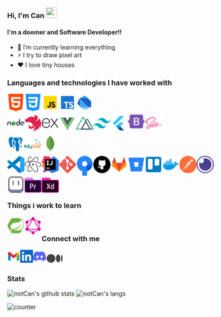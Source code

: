 ### Hi, I'm Can <img src="https://media.giphy.com/media/hvRJCLFzcasrR4ia7z/giphy.gif" width="25px" height="25px">

#### I'm a doomer and Software Developer!!

- 🌱 I’m currently learning everything
- ⚡ I try to draw pixel art
- ❤️ I love tiny houses

### Languages and technologies I have worked with

[<img align="left" alt="candeve | html" width="40px" src="https://raw.githubusercontent.com/notCan/notCan/1a26f64d4c3fa7a9ac0d2bd6a42714b61cf1ced4/assets/software/html-5.svg" />][html]
[<img align="left" alt="candeve | css" width="40px" src="https://raw.githubusercontent.com/notCan/notCan/1a26f64d4c3fa7a9ac0d2bd6a42714b61cf1ced4/assets/software/css-3.svg" />][css]
[<img align="left" alt="candeve | javascript" width="40px" src="https://raw.githubusercontent.com/notCan/notCan/1a26f64d4c3fa7a9ac0d2bd6a42714b61cf1ced4/assets/software/javascript.svg" />][javascript]
[<img align="left" alt="candeve | typescript" width="40px" src="https://raw.githubusercontent.com/notCan/notCan/1a26f64d4c3fa7a9ac0d2bd6a42714b61cf1ced4/assets/software/typescript.svg" />][typescript]
[<img align="left" alt="candeve | dart" width="40px" src="https://raw.githubusercontent.com/notCan/notCan/1a26f64d4c3fa7a9ac0d2bd6a42714b61cf1ced4/assets/software/dart.svg" />][dart]


<br/>
<br/>


[<img align="left" alt="candeve | nodejs" width="40px" src="https://raw.githubusercontent.com/notCan/notCan/1a26f64d4c3fa7a9ac0d2bd6a42714b61cf1ced4/assets/software/nodejs.svg" />][nodejs]
[<img align="left" alt="candeve | nestjs" width="40px" src="https://raw.githubusercontent.com/notCan/notCan/1a26f64d4c3fa7a9ac0d2bd6a42714b61cf1ced4/assets/software/nestjs.svg" />][nestjs]
[<img align="left" alt="candeve | expressjs" width="40px" src="https://raw.githubusercontent.com/notCan/notCan/1a26f64d4c3fa7a9ac0d2bd6a42714b61cf1ced4/assets/software/expressjs.png" />][expressjs]
[<img align="left" alt="candeve | vuejs" width="40px" src="https://raw.githubusercontent.com/notCan/notCan/1a26f64d4c3fa7a9ac0d2bd6a42714b61cf1ced4/assets/software/vuejs.svg" />][vuejs]
[<img align="left" alt="candeve | nuxtjs" width="40px" src="https://raw.githubusercontent.com/notCan/notCan/1a26f64d4c3fa7a9ac0d2bd6a42714b61cf1ced4/assets/software/nuxtjs.png" />][nuxtjs]
[<img align="left" alt="candeve | tailwind" width="40px" src="https://raw.githubusercontent.com/notCan/notCan/1a26f64d4c3fa7a9ac0d2bd6a42714b61cf1ced4/assets/software/tailwind.png" />][tailwind]
[<img align="left" alt="candeve | flutter" width="40px" src="https://raw.githubusercontent.com/notCan/notCan/1a26f64d4c3fa7a9ac0d2bd6a42714b61cf1ced4/assets/software/flutter.svg" />][flutter]
[<img align="left" alt="candeve | bootstrap" width="40px" src="https://raw.githubusercontent.com/notCan/notCan/1a26f64d4c3fa7a9ac0d2bd6a42714b61cf1ced4/assets/software/bootstrap-5.svg" />][bootstrap]
[<img align="left" alt="candeve | sass" width="40px" src="https://raw.githubusercontent.com/notCan/notCan/1a26f64d4c3fa7a9ac0d2bd6a42714b61cf1ced4/assets/software/sass.png" />][sass]

<br/>
<br/>


[<img align="left" alt="candeve | postgre" width="40px" src="https://raw.githubusercontent.com/notCan/notCan/1a26f64d4c3fa7a9ac0d2bd6a42714b61cf1ced4/assets/software/postgresql.svg" />][postgre]
[<img align="left" alt="candeve | mysql" width="40px" src="https://raw.githubusercontent.com/notCan/notCan/1a26f64d4c3fa7a9ac0d2bd6a42714b61cf1ced4/assets/software/mysql.svg" />][mysql]
[<img align="left" alt="candeve | mongo" width="40px" src="https://raw.githubusercontent.com/notCan/notCan/fa824189fdcc035a987473a53b02aa8b4506b367/assets/software/mongodb.svg" />][mongo]

<br/>
<br/>


[<img align="left" alt="candeve | vscode" width="40px" src="https://raw.githubusercontent.com/notCan/notCan/1a26f64d4c3fa7a9ac0d2bd6a42714b61cf1ced4/assets/tech/vscode.svg" />][vscode]
[<img align="left" alt="candeve | atom" width="40px" src="https://raw.githubusercontent.com/notCan/notCan/1a26f64d4c3fa7a9ac0d2bd6a42714b61cf1ced4/assets/tech/atom.svg" />][atom]
[<img align="left" alt="candeve | intellij" width="40px" src="https://raw.githubusercontent.com/notCan/notCan/1a26f64d4c3fa7a9ac0d2bd6a42714b61cf1ced4/assets/tech/intellijidea.svg" />][intellijidea]
[<img align="left" alt="candeve | git" width="40px" src="https://raw.githubusercontent.com/notCan/notCan/1a26f64d4c3fa7a9ac0d2bd6a42714b61cf1ced4/assets/tech/git.svg" />][git]
[<img align="left" alt="candeve | sourcetree" width="40px" src="https://raw.githubusercontent.com/notCan/notCan/1a26f64d4c3fa7a9ac0d2bd6a42714b61cf1ced4/assets/tech/sourcetree.svg" />][sourcetree]
[<img align="left" alt="candeve | github" width="40px" src="https://raw.githubusercontent.com/notCan/notCan/1a26f64d4c3fa7a9ac0d2bd6a42714b61cf1ced4/assets/tech/github.svg" />][github]
[<img align="left" alt="candeve | gitlab" width="40px" src="https://raw.githubusercontent.com/notCan/notCan/1a26f64d4c3fa7a9ac0d2bd6a42714b61cf1ced4/assets/tech/gitlab.svg" />][gitlab]
[<img align="left" alt="candeve | bitbucket" width="40px" src="https://raw.githubusercontent.com/notCan/notCan/1a26f64d4c3fa7a9ac0d2bd6a42714b61cf1ced4/assets/tech/bitbucket.svg" />][bitbucket]
[<img align="left" alt="candeve | trello" width="40px" src="https://raw.githubusercontent.com/notCan/notCan/1a26f64d4c3fa7a9ac0d2bd6a42714b61cf1ced4/assets/tech/trello.svg" />][trello]
[<img align="left" alt="candeve | docker" width="40px" src="https://raw.githubusercontent.com/notCan/notCan/1a26f64d4c3fa7a9ac0d2bd6a42714b61cf1ced4/assets/tech/docker.svg" />][docker]
[<img align="left" alt="candeve | postman" width="40px" src="https://raw.githubusercontent.com/notCan/notCan/fe5e49719a69852d2ce0afe95c7a6f5223361b0d/assets/tech/postman.svg" />][postman]
[<img align="left" alt="candeve | insomnia" width="40px" src="https://raw.githubusercontent.com/notCan/notCan/48c4dd70e09df8c0eed94b94464f43b791c84806/assets/tech/insomnia.svg" />][insomnia]

<br/>
<br/>

[<img align="left" alt="candeve | aseprite" width="40px" src="https://raw.githubusercontent.com/notCan/notCan/1a26f64d4c3fa7a9ac0d2bd6a42714b61cf1ced4/assets/tech/aseprite.png" />][aseprite]
[<img align="left" alt="candeve | premiere" width="40px" src="https://raw.githubusercontent.com/notCan/notCan/1a26f64d4c3fa7a9ac0d2bd6a42714b61cf1ced4/assets/tech/premiere.svg" />][premiere]
[<img align="left" alt="candeve | xd" width="40px" src="https://raw.githubusercontent.com/notCan/notCan/1a26f64d4c3fa7a9ac0d2bd6a42714b61cf1ced4/assets/tech/xd.svg" />][xd]

<br/>
<br/>

### Things i work to learn

[<img align="left" alt="candeve | springboot" width="40px" src="https://raw.githubusercontent.com/notCan/notCan/1a26f64d4c3fa7a9ac0d2bd6a42714b61cf1ced4/assets/software/springboot.svg" />][springboot]
[<img align="left" alt="candeve | graphql" width="40px" src="https://raw.githubusercontent.com/notCan/notCan/fe1cb457bd0165cd35c135fb3a6e29500cdafb67/assets/software/graphql.svg" />][graphql]

<br/>

### Connect with me

<a target="_blank" href="mailto:devecann@gmail.com"><img align="left" alt="candeve | Gmail" width="30px" src="https://raw.githubusercontent.com/notCan/notCan/82de258c26be1b4381cb15676f72372a3e6a4e6a/assets/links/gmail.svg" /></a>
[<img align="left" alt="candeve | LinkedIn" width="30px" src="https://raw.githubusercontent.com/notCan/notCan/1a26f64d4c3fa7a9ac0d2bd6a42714b61cf1ced4/assets/links/linkedin.svg" />][linkedin]
[<img align="left" alt="candeve | Discord" width="30px" src="https://raw.githubusercontent.com/notCan/notCan/1a26f64d4c3fa7a9ac0d2bd6a42714b61cf1ced4/assets/links/discord.svg" />][discord]
[<img align="left" alt="candeve | Medium" width="40px" src="https://raw.githubusercontent.com/notCan/notCan/1a26f64d4c3fa7a9ac0d2bd6a42714b61cf1ced4/assets/links/medium.svg" />][medium]

<br />
<br/>

### Stats

![notCan's github stats](https://github-readme-stats.vercel.app/api?username=notCan&show_icons=true&count_private=true&theme=dark) ![notCan's langs](https://github-readme-stats.vercel.app/api/top-langs/?username=notCan&layout=compact&langs_count=8&theme=dark)

![counter](https://visitor-badge.glitch.me/badge?page_id=notCan.notCan)

<br />
<br />

[linkedin]: https://linkedin.com/in/candeve
[instagram]: https://www.instagram.com/devecann/
[discord]: https://discord.gg/ER7Cc4VSWQ

[medium]: https://medium.com/@notCan
[youtube]: https://www.youtube.com/channel/UC6jx_v3E0_vYMxabqSsk8PQ

[dart]: https://dart.dev
[java]: https://www.java.com
[javascript]: https://www.javascript.com
[typescript]: https://www.typescriptlang.org
[c]: https://www.cprogramming.com
[c-sharp]: https://docs.microsoft.com/tr-tr/dotnet/csharp/
[html]: https://www.w3schools.com/html/
[css]: https://www.w3schools.com/css/
[expressjs]: https://expressjs.com/
[flutter]: https://flutter.dev
[nestjs]: https://nestjs.com
[nodejs]: https://nodejs.org
[tailwind]: https://tailwindcss.com/
[bootstrap]: https://getbootstrap.com
[vuejs]: https://vuejs.org
[nuxtjs]: https://nuxtjs.org/
[springboot]: https://spring.io
[sass]: https://sass-lang.com/
[postgre]: https://www.postgresql.org
[mysql]: https://www.mysql.com
[mongo]: https://www.mongodb.com

[vscode]: https://code.visualstudio.com
[git]: https://git-scm.com
[sourcetree]: https://www.sourcetreeapp.com
[github]: https://github.com
[gitlab]: https://about.gitlab.com
[bitbucket]: https://bitbucket.org
[aseprite]: https://www.aseprite.org
[atom]: https://atom.io
[docker]: https://www.docker.com
[insomnia]: https://insomnia.rest
[intellijidea]: https://www.jetbrains.com/idea/
[nginx]: https://www.nginx.com
[postman]: https://www.postman.com
[trello]: https://trello.com
[premiere]: https://www.adobe.com/tr/products/premiere.html
[xd]: https://www.adobe.com/tr/products/xd.html
[graphql]: https://graphql.org

